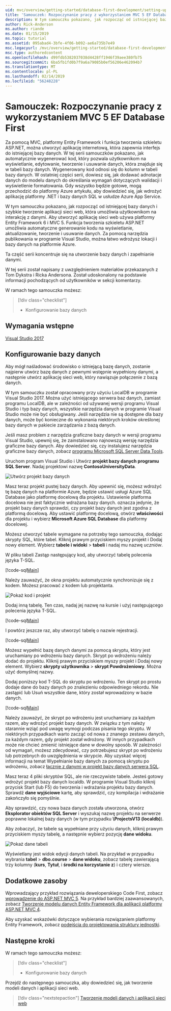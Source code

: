 ```yaml
---
uid: mvc/overview/getting-started/database-first-development/setting-up-database
title: 'Samouczek: Rozpoczynanie pracy z wykorzystaniem MVC 5 EF Database First'
description: W tym samouczku pokazano, jak rozpocząć od istniejącej bazy danych i szybkie tworzenie aplikacji sieci web, która umożliwia użytkownikom na interakcję z danymi.
author: Rick-Anderson
ms.author: riande
ms.date: 01/15/2019
ms.topic: tutorial
ms.assetid: 095abad4-3bfe-4f06-b092-ae6a735b7e49
msc.legacyurl: /mvc/overview/getting-started/database-first-development/setting-up-database
msc.type: authoredcontent
ms.openlocfilehash: d99fdb5382037038d4428ff1946f39aee380fb75
ms.sourcegitcommit: 6ba5fb1fd0b7f9a6a79085b0ef56206e462094b7
ms.translationtype: MT
ms.contentlocale: pl-PL
ms.lasthandoff: 02/14/2019
ms.locfileid: "56248228"
---
```

# <a name="tutorial-get-started-with-ef-database-first-using-mvc-5"></a>Samouczek: Rozpoczynanie pracy z wykorzystaniem MVC 5 EF Database First

Za pomocą MVC, platformy Entity Framework i funkcja tworzenia szkieletu ASP.NET, można utworzyć aplikację internetową, która zapewnia interfejs do istniejącej bazy danych. W tej serii samouczków pokazano, jak automatycznie wygenerować kod, który pozwala użytkownikom na wyświetlanie, edytowanie, tworzenie i usuwanie danych, która znajduje się w tabeli bazy danych. Wygenerowany kod odnosi się do kolumn w tabeli bazy danych. W ostatniej części serii, dowiesz się, jak dodawać adnotacje danych do modelu danych do określania wymagań dotyczących walidacji i wyświetlenie formatowania. Gdy wszystko będzie gotowe, mogą przechodzić do platformy Azure artykułu, aby dowiedzieć się, jak wdrożyć aplikację platformy .NET i bazy danych SQL w usłudze Azure App Service.

W tym samouczku pokazano, jak rozpocząć od istniejącej bazy danych i szybkie tworzenie aplikacji sieci web, która umożliwia użytkownikom na interakcję z danymi. Aby utworzyć aplikację sieci web używa platformy Entity Framework 6 i MVC 5. Funkcja tworzenia szkieletu ASP.NET umożliwia automatyczne generowanie kodu na wyświetlanie, aktualizowanie, tworzenie i usuwanie danych. Za pomocą narzędzia publikowania w programie Visual Studio, można łatwo wdrożysz lokacji i bazy danych na platformie Azure.

Ta część serii koncentruje się na utworzenie bazy danych i zapełnianie danymi.

W tej serii został napisany z uwzględnieniem materiałów przekazanych z Tom Dykstra i Ricka Andersona. Został udoskonalony na podstawie informacji pochodzących od użytkowników w sekcji komentarzy.

W ramach tego samouczka możesz:

> [!div class="checklist"]
> * Konfigurowanie bazy danych

## <a name="prerequisites"></a>Wymagania wstępne

[Visual Studio 2017](https://visualstudio.microsoft.com/downloads/)


## <a name="set-up-the-database"></a>Konfigurowanie bazy danych

Aby mógł naśladować środowisko o istniejącą bazę danych, zostanie najpierw utwórz bazę danych z pewnymi wstępnie wypełniony danymi, a następnie utwórz aplikację sieci web, który nawiązuje połączenie z bazą danych.


W tym samouczku został opracowany przy użyciu LocalDB w programie Visual Studio 2017. Można użyć istniejącego serwera baz danych, zamiast programu LocalDB, ale w zależności od używanej wersji programu Visual Studio i typ bazy danych, wszystkie narzędzia danych w programie Visual Studio może nie być obsługiwany. Jeśli narzędzia nie są dostępne dla bazy danych, może być konieczne do wykonania niektórych kroków określonej bazy danych w pakiecie zarządzania z bazą danych.


Jeśli masz problem z narzędzia graficzne bazy danych w wersji programu Visual Studio, upewnij się, że zainstalowano najnowszą wersję narzędzia graficzne bazy danych. Aby dowiedzieć się, czy instalujesz narzędzia graficzne bazy danych, zobacz [programu Microsoft SQL Server Data Tools](https://msdn.microsoft.com/data/hh297027).

Uruchom program Visual Studio i Utwórz **projekt bazy danych programu SQL Server**. Nadaj projektowi nazwę **ContosoUniversityData**.

![Utwórz projekt bazy danych](setting-up-database/_static/image1.png)

Masz teraz projekt pustej bazy danych. Aby upewnić się, możesz wdrożyć tę bazę danych na platformie Azure, będzie ustawić usługi Azure SQL Database jako platformę docelową dla projektu. Ustawienie platforma docelowa nie jest faktycznie wdrażana bazy danych. oznacza jedynie, że projekt bazy danych sprawdzi, czy projekt bazy danych jest zgodna z platformą docelową. Aby ustawić platformę docelową, otwórz **właściwości** dla projektu i wybierz **Microsoft Azure SQL Database** dla platformy docelowej.

Możesz utworzyć tabele wymagane na potrzeby tego samouczka, dodając skrypty SQL, które tabel. Kliknij prawym przyciskiem myszy projekt i Dodaj nowy element. Wybierz **tabele i widoki** > **tabeli** i nadaj mu nazwę *uczniów*.

W pliku tabeli Zastąp następujący kod, aby utworzyć tabelę polecenia języka T-SQL.

[!code-sql[Main](setting-up-database/samples/sample1.sql)]

Należy zauważyć, że okna projektu automatycznie synchronizuje się z kodem. Możesz pracować z kodem lub projektanta.

![Pokaż kod i projekt](setting-up-database/_static/image5.png)

Dodaj inną tabelę. Ten czas, nadaj jej nazwę na kursie i użyj następującego polecenia języka T-SQL.

[!code-sql[Main](setting-up-database/samples/sample2.sql)]

I powtórz jeszcze raz, aby utworzyć tabelę o nazwie rejestracji.

[!code-sql[Main](setting-up-database/samples/sample3.sql)]

Możesz wypełnić bazę danych danymi za pomocą skryptu, który jest uruchamiany po wdrożeniu bazy danych. Skrypt po wdrożeniu należy dodać do projektu. Kliknij prawym przyciskiem myszy projekt i Dodaj nowy element. Wybierz **skrypty użytkownika** > **skrypt Powdrożeniowy**. Można użyć domyślnej nazwy.

Dodaj poniższy kod T-SQL do skryptu po wdrożeniu. Ten skrypt po prostu dodaje dane do bazy danych po znalezieniu odpowiedniego rekordu. Nie zastąpić lub Usuń wszystkie dane, który został wprowadzony w bazie danych.

[!code-sql[Main](setting-up-database/samples/sample4.sql)]

Należy zauważyć, że skrypt po wdrożeniu jest uruchamiany za każdym razem, aby wdrożyć projekt bazy danych. W związku z tym należy starannie wziąć pod uwagę wymogi podczas pisania tego skryptu. W niektórych przypadkach warto zacząć od nowa z znanego zestawu danych, za każdym razem, gdy projekt został wdrożony. W innych przypadkach może nie chcieć zmienić istniejące dane w dowolny sposób. W zależności od wymagań, możesz zdecydować, czy potrzebujesz skrypt po wdrożeniu lub potrzebnych do uwzględnienia w skrypcie. Aby uzyskać więcej informacji na temat Wypełnianie bazy danych za pomocą skryptu po wdrożeniu, zobacz [łącznie z danymi w projekt bazy danych serwera SQL](https://blogs.msdn.com/b/ssdt/archive/2012/02/02/including-data-in-an-sql-server-database-project.aspx).

Masz teraz 4 pliki skryptów SQL, ale nie rzeczywiste tabele. Jesteś gotowy wdrożyć projekt bazy danych localdb. W programie Visual Studio kliknij przycisk Start (lub F5) do tworzenia i wdrażania projektu bazy danych. Sprawdź **dane wyjściowe** kartę, aby sprawdzić, czy kompilacja i wdrażanie zakończyło się pomyślnie.

Aby sprawdzić, czy nowa baza danych została utworzona, otwórz **Eksplorator obiektów SQL Server** i wyszukaj nazwę projektu na serwerze poprawne lokalnej bazy danych (w tym przypadku **\ProjectsV13 (localdb)**).

Aby zobaczyć, że tabele są wypełniane przy użyciu danych, kliknij prawym przyciskiem myszy tabelę, a następnie wybierz pozycję **dane widoku**.

![Pokaż dane tabeli](setting-up-database/_static/image9.png)

Wyświetlany jest widok edycji danych tabeli. Na przykład w przypadku wybrania **tabel** > **dbo.course** > **dane widoku**, zobacz tabelę zawierającą trzy kolumny (**kurs**, **Tytuł**, i **środki na korzystanie z**) i cztery wiersze.

## <a name="additional-resources"></a>Dodatkowe zasoby

Wprowadzający przykład rozwiązania deweloperskiego Code First, zobacz [wprowadzenie do ASP.NET MVC 5](../introduction/getting-started.md). Na przykład bardziej zaawansowanych, zobacz [Tworzenie modelu danych Entity Framework dla aplikacji platformy ASP.NET MVC 4](../getting-started-with-ef-using-mvc/creating-an-entity-framework-data-model-for-an-asp-net-mvc-application.md).

Aby uzyskać wskazówki dotyczące wybierania rozwiązaniem platformy Entity Framework, zobacz [podejścia do projektowania struktury jednostki](https://msdn.microsoft.com/library/ms178359.aspx#dbfmfcf).

## <a name="next-steps"></a>Następne kroki

W ramach tego samouczka możesz:

> [!div class="checklist"]
> * Konfigurowanie bazy danych

Przejdź do następnego samouczka, aby dowiedzieć się, jak tworzenie modeli danych i aplikacji sieci web.
> [!div class="nextstepaction"]
> [Tworzenie modeli danych i aplikacji sieci web](creating-the-web-application.md)
